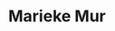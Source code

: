 ---
title: "Marieke Mur"
presenter_id: marieke_mur
permalink: /member_full_publications/marieke_mur
layout: member_all_publications
---